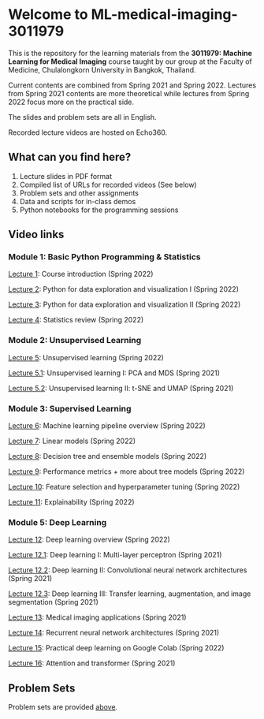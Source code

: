 # Welcome to ML-medical-imaging-3011979
This is the repository for the learning materials from the **3011979: Machine Learning for Medical Imaging** course taught by our group at the Faculty of Medicine, Chulalongkorn University in Bangkok, Thailand.

Current contents are combined from Spring 2021 and Spring 2022. Lectures from Spring 2021 contents are more theoretical while lectures from Spring 2022 focus more on the practical side.

The slides and problem sets are all in English.

Recorded lecture videos are hosted on Echo360.

## What can you find here?
1. Lecture slides in PDF format
2. Compiled list of URLs for recorded videos (See below)
3. Problem sets and other assignments
4. Data and scripts for in-class demos
5. Python notebooks for the programming sessions

## Video links
### Module 1: Basic Python Programming & Statistics
[Lecture 1](): Course introduction (Spring 2022)

[Lecture 2](): Python for data exploration and visualization I (Spring 2022)

[Lecture 3](): Python for data exploration and visualization II (Spring 2022)

[Lecture 4](): Statistics review (Spring 2022)

### Module 2: Unsupervised Learning

[Lecture 5](): Unsupervised learning (Spring 2022)

[Lecture 5.1](): Unsupervised learning I: PCA and MDS (Spring 2021)

[Lecture 5.2](): Unsupervised learning II: t-SNE and UMAP (Spring 2021)

### Module 3: Supervised Learning

[Lecture 6](): Machine learning pipeline overview (Spring 2022)

[Lecture 7](): Linear models (Spring 2022)

[Lecture 8](): Decision tree and ensemble models (Spring 2022)

[Lecture 9](): Performance metrics + more about tree models (Spring 2022)

[Lecture 10](): Feature selection and hyperparameter tuning (Spring 2022)

[Lecture 11](): Explainability (Spring 2022)

### Module 5: Deep Learning

[Lecture 12](): Deep learning overview (Spring 2022)

[Lecture 12.1](): Deep learning I: Multi-layer perceptron (Spring 2021)

[Lecture 12.2](): Deep learning II: Convolutional neural network architectures (Spring 2021)

[Lecture 12.3](): Deep learning III: Transfer learning, augmentation, and image segmentation (Spring 2021)

[Lecture 13](): Medical imaging applications (Spring 2021)

[Lecture 14](): Recurrent neural network architectures (Spring 2021)

[Lecture 15](): Practical deep learning on Google Colab (Spring 2022)

[Lecture 16](): Attention and transformer (Spring 2021)


## Problem Sets
Problem sets are provided [above]().
